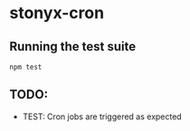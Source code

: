 # stonyx-cron

## Running the test suite
```
npm test
```

## TODO:
- TEST: Cron jobs are triggered as expected